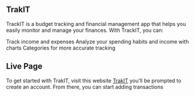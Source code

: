 ## TrakIT
TrackIT is a budget tracking and financial management app that helps you easily monitor and manage your finances. With TrackIT, you can:

Track income and expenses
Analyze your spending habits and income with charts
Categories for more accurate tracking

## Live Page
To get started with TrakIT, visit this website [TrakIT](https://trakit.up.railway.app/) you'll be prompted to create an account. From there, you can start adding transactions
